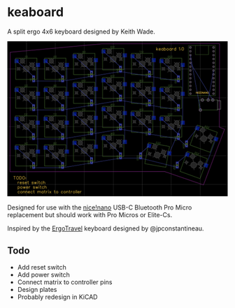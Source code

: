 # keaboard

A split ergo 4x6 keyboard designed by Keith Wade.

![WIP](./WIP_2020-08-18%2007-08-13.png)

Designed for use with the [nice!nano][nicenano] USB-C Bluetooth Pro Micro replacement
but should work with Pro Micros or Elite-Cs.

Inspired by the [ErgoTravel][ergotravel] keyboard designed by @jpconstantineau.

## Todo

* Add reset switch
* Add power switch
* Connect matrix to controller pins
* Design plates
* Probably redesign in KiCAD

[nicenano]: https://docs.nicekeyboards.com/#/nice!nano/
[ergotravel]: https://github.com/jpconstantineau/ErgoTravel
